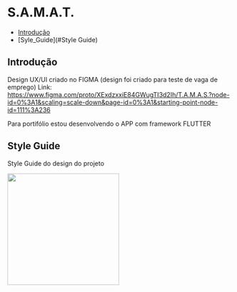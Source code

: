 # S.A.M.A.T. 


* [Introdução](#Introdução)
* [Syle_Guide](#Style Guide)

## Introdução

Design UX/UI criado no FIGMA (design foi criado para teste de vaga de emprego)
Link: https://www.figma.com/proto/XExdzxxiE84GWugTI3d2Ih/T.A.M.A.S.?node-id=0%3A1&scaling=scale-down&page-id=0%3A1&starting-point-node-id=111%3A236

Para portifólio estou desenvolvendo o APP com framework FLUTTER

## Style Guide

Style Guide do design do projeto

<p float="left">
  <img src="/screen/styleguide.png" width="250" />
 